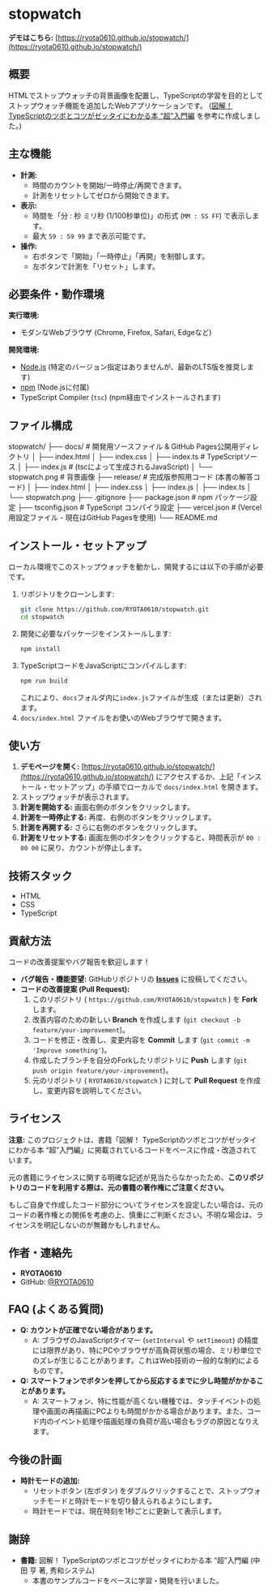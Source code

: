 # stopwatch

**デモはこちら:** [https://ryota0610.github.io/stopwatch/](https://ryota0610.github.io/stopwatch/)

<!-- ▼ スクリーンショット ▼ -->
<!-- TODO: ここにスクリーンショットを追加してください。推奨横幅: 600px〜800px程度 -->
<!-- ![ストップウォッチのスクリーンショット](./docs/stopwatch.png) -->

## 概要

HTMLでストップウォッチの背景画像を配置し、TypeScriptの学習を目的としてストップウォッチ機能を追加したWebアプリケーションです。
([図解！ TypeScriptのツボとコツがゼッタイにわかる本 “超”入門編](https://www.shuwasystem.co.jp/book/9784798067324.html) を参考に作成しました。)

## 主な機能

*   **計測:**
    *   時間のカウントを開始/一時停止/再開できます。
    *   計測をリセットしてゼロから開始できます。
*   **表示:**
    *   時間を「分 : 秒 ミリ秒 (1/100秒単位)」の形式 (`MM : SS FF`) で表示します。
    *   最大 `59 : 59 99` まで表示可能です。
*   **操作:**
    *   右ボタンで「開始」「一時停止」「再開」を制御します。
    *   左ボタンで計測を「リセット」します。

## 必要条件・動作環境

**実行環境:**

*   モダンなWebブラウザ (Chrome, Firefox, Safari, Edgeなど)

**開発環境:**

*   [Node.js](https://nodejs.org/) (特定のバージョン指定はありませんが、最新のLTS版を推奨します)
*   [npm](https://www.npmjs.com/) (Node.jsに付属)
*   TypeScript Compiler (`tsc`) (npm経由でインストールされます)

## ファイル構成

stopwatch/
├── docs/ # 開発用ソースファイル & GitHub Pages公開用ディレクトリ
│ ├── index.html
│ ├── index.css
│ ├── index.ts # TypeScriptソース
│ ├── index.js # (tscによって生成されるJavaScript)
│ └── stopwatch.png # 背景画像
├── release/ # 完成版参照用コード (本書の解答コード)
│ ├── index.html
│ ├── index.css
│ ├── index.js
│ ├── index.ts
│ └── stopwatch.png
├── .gitignore
├── package.json # npm パッケージ設定
├── tsconfig.json # TypeScript コンパイラ設定
├── vercel.json # (Vercel用設定ファイル - 現在はGitHub Pagesを使用)
└── README.md

## インストール・セットアップ

ローカル環境でこのストップウォッチを動かし、開発するには以下の手順が必要です。

1.  リポジトリをクローンします:
    ```bash
    git clone https://github.com/RYOTA0610/stopwatch.git
    cd stopwatch
    ```
2.  開発に必要なパッケージをインストールします:
    ```bash
    npm install
    ```
3.  TypeScriptコードをJavaScriptにコンパイルします:
    ```bash
    npm run build
    ```
    これにより、`docs`フォルダ内に`index.js`ファイルが生成（または更新）されます。
4.  `docs/index.html` ファイルをお使いのWebブラウザで開きます。

## 使い方

1.  **デモページを開く:** [https://ryota0610.github.io/stopwatch/](https://ryota0610.github.io/stopwatch/) にアクセスするか、上記「インストール・セットアップ」の手順でローカルで `docs/index.html` を開きます。
2.  ストップウォッチが表示されます。
3.  **計測を開始する:** 画面右側のボタンをクリックします。
4.  **計測を一時停止する:** 再度、右側のボタンをクリックします。
5.  **計測を再開する:** さらに右側のボタンをクリックします。
6.  **計測をリセットする:** 画面左側のボタンをクリックすると、時間表示が `00 : 00 00` に戻り、カウントが停止します。

## 技術スタック

*   HTML
*   CSS
*   TypeScript

## 貢献方法

コードの改善提案やバグ報告を歓迎します！

*   **バグ報告・機能要望:** GitHubリポジトリの **[Issues](https://github.com/RYOTA0610/stopwatch/issues)** に投稿してください。
*   **コードの改善提案 (Pull Request):**
    1.  このリポジトリ ( `https://github.com/RYOTA0610/stopwatch` ) を **Fork** します。
    2.  改善内容のための新しい **Branch** を作成します (`git checkout -b feature/your-improvement`)。
    3.  コードを修正・改善し、変更内容を **Commit** します (`git commit -m 'Improve something'`)。
    4.  作成したブランチを自分のForkしたリポジトリに **Push** します (`git push origin feature/your-improvement`)。
    5.  元のリポジトリ ( `RYOTA0610/stopwatch` ) に対して **Pull Request** を作成し、変更内容を説明してください。

## ライセンス

**注意:** このプロジェクトは、書籍「図解！ TypeScriptのツボとコツがゼッタイにわかる本 “超”入門編」に掲載されているコードをベースに作成・改造されています。

元の書籍にライセンスに関する明確な記述が見当たらなかったため、**このリポジトリのコードを利用する際は、元の書籍の著作権にご注意ください。**

もしご自身で作成したコード部分についてライセンスを設定したい場合は、元のコードの著作権との関係を考慮の上、慎重にご判断ください。不明な場合は、ライセンスを明記しないのが無難かもしれません。

## 作者・連絡先

*   **RYOTA0610**
*   GitHub: [@RYOTA0610](https://github.com/RYOTA0610)

## FAQ (よくある質問)

*   **Q: カウントが正確でない場合があります。**
    *   A: ブラウザのJavaScriptタイマー (`setInterval` や `setTimeout`) の精度には限界があり、特にPCやブラウザが高負荷状態の場合、ミリ秒単位でのズレが生じることがあります。これはWeb技術の一般的な制約によるものです。
*   **Q: スマートフォンでボタンを押してから反応するまでに少し時間がかかることがあります。**
    *   A: スマートフォン、特に性能が高くない機種では、タッチイベントの処理や画面の再描画にPCよりも時間がかかる場合があります。また、コード内のイベント処理や描画処理の負荷が高い場合もラグの原因となりえます。

## 今後の計画

*   **時計モードの追加:**
    *   リセットボタン (左ボタン) をダブルクリックすることで、ストップウォッチモードと時計モードを切り替えられるようにします。
    *   時計モードでは、現在時刻を1秒ごとに更新して表示します。

## 謝辞

*   **書籍:** 図解！ TypeScriptのツボとコツがゼッタイにわかる本 “超”入門編 (中田 亨 著, 秀和システム)
    *   本書のサンプルコードをベースに学習・開発を行いました。
